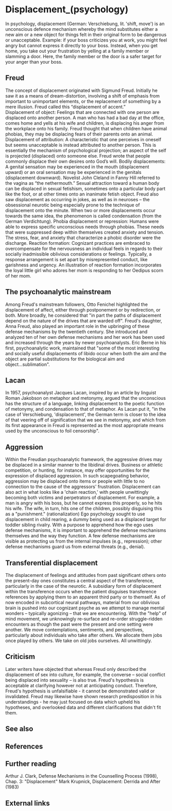 # Displacement_(psychology)

In psychology, displacement (German: Verschiebung, lit. 'shift, move') is an unconscious defence mechanism whereby the mind substitutes either a new aim or a new object for things felt in their original form to be dangerous or unacceptable.
Example: if your boss criticizes you at work, you might feel angry but cannot express it directly to your boss. Instead, when you get home, you take out your frustration by yelling at a family member or slamming a door. Here, the family member or the door is a safer target for your anger than your boss.


## Freud

The concept of displacement originated with Sigmund Freud. Initially he saw it as a means of dream-distortion, involving a shift of emphasis from important to unimportant elements, or the replacement of something by a mere illusion. Freud called this “displacement of accent.”  
Displacement of object: Feelings that are connected with one person are displaced onto another person. A man who has had a bad day at the office, comes home and yells at his wife and children, is displacing his anger from the workplace onto his family. Freud thought that when children have animal phobias, they may be displacing fears of their parents onto an animal. 
Displacement of attribution: A characteristic that one perceives in oneself but seems unacceptable is instead attributed to another person. This is essentially the mechanism of psychological projection; an aspect of the self is projected (displaced) onto someone else. Freud wrote that people commonly displace their own desires onto God’s will. 
Bodily displacements: A genital sensation may be experienced in the mouth (displacement upward) or an oral sensation may be experienced in the genitals (displacement downward). Novelist John Cleland in Fanny Hill referred to the vagina as “the nethermouth.” Sexual attraction toward a human body can be displaced in sexual fetishism, sometimes onto a particular body part like the foot, or at other times onto an inanimate fetish object. 
Freud also saw displacement as occurring in jokes, as well as in neuroses – the obsessional neurotic being especially prone to the technique of displacement onto the minute. When two or more displacements occur towards the same idea, the phenomenon is called condensation (from the German Verdichtung).
Phobia displacement or repression: Humans were able to express specific unconscious needs through phobias. These needs that were suppressed deep within themselves created anxiety and tension. The stress, fear, and anxiety that characterize a phobic disorder were the discharge.
Reaction formation: Cognizant practices are embraced to overcompensate for the nervousness an individual feels in regards to their socially inadmissible oblivious considerations or feelings. Typically, a response arrangement is set apart by misrepresented conduct, like garishness and urgency. An illustration of reaction formation incorporates the loyal little girl who adores her mom is responding to her Oedipus scorn of her mom. 


## The psychoanalytic mainstream

Among Freud's mainstream followers, Otto Fenichel highlighted the displacement of affect, either through postponement or by redirection, or both. More broadly, he considered that "in part the paths of displacement depend on the nature of the drives that are warded off".
Freud's daughter, Anna Freud, also played an important role in the upbringing of these defense mechanisms by the twentieth century. She introduced and analyzed ten of her own defense mechanisms and her work has been used and increased through the years by newer psychoanalysts.
Eric Berne in his first, psychoanalytic work, maintained that "some of the most interesting and socially useful displacements of libido occur when both the aim and the object are partial substitutions for the biological aim and object...sublimation".


## Lacan

In 1957, psychoanalyst Jacques Lacan, inspired by an article by linguist Roman Jakobson on metaphor and metonymy, argued that the unconscious has the structure of a language, linking displacement to the poetic function of metonymy, and condensation to that of metaphor.
As Lacan put it, "in the case of Verschiebung, 'displacement', the German term is closer to the idea of that veering off of signification that we see in metonymy, and which from its first appearance in Freud is represented as the most appropriate means used by the unconscious to foil censorship".


## Aggression


Within the Freudian psychoanalytic framework, the aggressive drives may be displaced in a similar manner to the libidinal drives. Business or athletic competition, or hunting, for instance, may offer opportunities for the expression of displaced aggression. In such scapegoating behavior, aggression may be displaced onto items or people with little to no connection to the cause of the aggressors' frustration. 
Displacement can also act in what looks like a 'chain reaction,' with people unwittingly becoming both victims and perpetrators of displacement. For example, a man is angry with his boss, but he cannot express this properly, so he hits his wife. The wife, in turn, hits one of the children, possibly disguising this as a "punishment." (rationalization)
Ego psychology sought to use displacement in child rearing, a dummy being used as a displaced target for toddler sibling rivalry. With a purpose to apprehend how the ego uses defense mechanisms, it is important to apprehend the defense mechanisms themselves and the way they function. A few defense mechanisms are visible as protecting us from the internal impulses (e.g., repression); other defense mechanisms guard us from external threats (e.g., denial). 


## Transferential displacement

The displacement of feelings and attitudes from past significant others onto the present-day ones constitutes a central aspect of the transference, particularly in the case of the neurotic.
A subsidiary form of displacement within the transference occurs when the patient disguises transference references by applying them to an apparent third party or to themself.
As of now encoded in subcortical neural pathways, material from our oblivious brain is pushed into our cognizant psyche as we attempt to manage mental wonders – typically agonizing – that we are encountering. With the "help" of mind movement, we unknowingly re-surface and re-order struggle-ridden encounters as though the past were the present and one setting were another. We move contemplations, sentiments, and perspectives, particularly about individuals who take after others. We allocate them jobs once played by others. We take on old jobs ourselves. All unwittingly. 


## Criticism

Later writers have objected that whereas Freud only described the displacement of sex into culture, for example, the converse – social conflict being displaced into sexuality – is also true.
Freud's hypothesis is acceptable at clarifying however not at anticipating conduct. Therefore, Freud's hypothesis is unfalsifiable - it cannot be demonstrated valid or invalidated. Freud may likewise have shown research predisposition in his understandings - he may just focused on data which upheld his hypotheses, and overlooked data and different clarifications that didn't fit them.


## See also



## References



## Further reading

Arthur J. Clark, Defense Mechanisms in the Counselling Process (1998), Chap. 3: "Displacement"
Mark Krupnick, Displacement: Derrida and After (1983)


## External links

